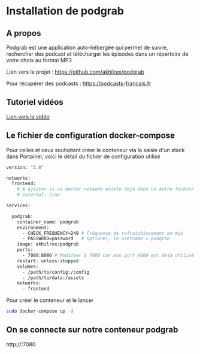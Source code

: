 # Installation de podgrab

## A propos

Podgrab est une application auto-hébergée qui permet de suivre, rechercher des podcast et télécharger les épisodes dans un répertoire de votre choix au format MP3



Lien vers le projet : https://github.com/akhilrex/podgrab

Pour récupérer des podcasts : https://podcasts-francais.fr



## Tutoriel vidéos

[Lien vers la vidéo](https://youtu.be/_bIoaMMGURQ)



## Le fichier de configuration docker-compose

Pour celles et ceux souhaitant créer le conteneur via la saisie d'un stack dans Portainer, voici le détail du fichier de configuration utilisé

```dockerfile
version: "3.8"

networks:
  frontend:
    # A ajouter si ce docker network existe deja dans un autre fichier docker-compose
    # external: true

services:

  podgrab:
    container_name: podgrab
    environment:
      - CHECK_FREQUENCY=240 # Fréquence de rafraichissement en min
      - PASSWORD=password   # Optionel, le username = podgrab
    image: akhilrex/podgrab
    ports:
      - 7080:8080 # Modifier à 7080 car mon port 8080 est déjà utilisé 
    restart: unless-stopped
    volumes:
      - /path/to/config:/config
      - /path/to/data:/assets
    networks:
      - frontend
```

Pour créer le conteneur et le lancer

````bash
sudo docker-compose up -d
````



## On se connecte sur notre conteneur podgrab

http://<host-IP>:7080

